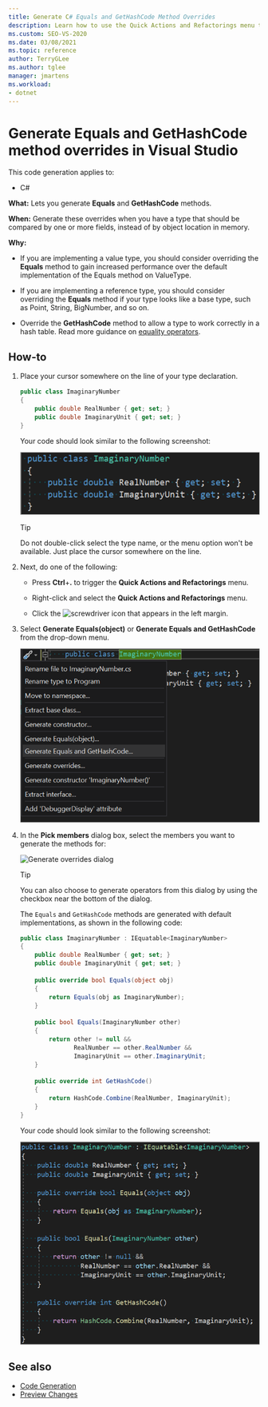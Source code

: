 ```yaml
---
title: Generate C# Equals and GetHashCode Method Overrides
description: Learn how to use the Quick Actions and Refactorings menu to generate Equals and GetHashCode methods.
ms.custom: SEO-VS-2020
ms.date: 03/08/2021
ms.topic: reference
author: TerryGLee
ms.author: tglee
manager: jmartens
ms.workload:
- dotnet
---
```

# Generate Equals and GetHashCode method overrides in Visual Studio

This code generation applies to:

- C#

**What:** Lets you generate **Equals** and **GetHashCode** methods.

**When:** Generate these overrides when you have a type that should be compared by one or more fields, instead of by object location in memory.

**Why:**

- If you are implementing a value type, you should consider overriding the **Equals** method to gain increased performance over the default implementation of the Equals method on ValueType.

- If you are implementing a reference type, you should consider overriding the **Equals** method if your type looks like a base type, such as Point, String, BigNumber, and so on.

- Override the **GetHashCode** method to allow a type to work correctly in a hash table. Read more guidance on [equality operators](/dotnet/standard/design-guidelines/equality-operators).

## How-to

1. Place your cursor somewhere on the line of your type declaration.

    ```csharp
    public class ImaginaryNumber
    {
        public double RealNumber { get; set; }
        public double ImaginaryUnit { get; set; }
    }
    ```

   Your code should look similar to the following screenshot:

   ![Screenshot of highlighted code on which to apply the generated method](media/overrides-highlight-cs.png)

   > [!TIP]
   > Do not double-click select the type name, or the menu option won't be available. Just place the cursor somewhere on the line.

1. Next, do one of the following:

   - Press **Ctrl**+**.** to trigger the **Quick Actions and Refactorings** menu.

   - Right-click and select the **Quick Actions and Refactorings** menu.

   - Click the ![screwdriver](../media/screwdriver-icon.png) icon that appears in the left margin.

1. Select **Generate Equals(object)** or **Generate Equals and GetHashCode** from the drop-down menu.

   ![Screenshot of the Generate Overrides drop-down menu](media/overrides-preview-cs.png)

1. In the **Pick members** dialog box, select the members you want to generate the methods for:

    ![Generate overrides dialog](media/overrides-dialog-cs.png)

    > [!TIP]
    > You can also choose to generate operators from this dialog by using the checkbox near the bottom of the dialog.

   The `Equals` and `GetHashCode` methods are generated with default implementations, as shown in the following code:

    ```csharp
   public class ImaginaryNumber : IEquatable<ImaginaryNumber>
    {
        public double RealNumber { get; set; }
        public double ImaginaryUnit { get; set; }

        public override bool Equals(object obj)
        {
            return Equals(obj as ImaginaryNumber);
        }

        public bool Equals(ImaginaryNumber other)
        {
            return other != null &&
                   RealNumber == other.RealNumber &&
                   ImaginaryUnit == other.ImaginaryUnit;
        }

        public override int GetHashCode()
        {
            return HashCode.Combine(RealNumber, ImaginaryUnit);
        }
    }
    ```

   Your code should look similar to the following screenshot:

   ![Screenshot of the generated method result](media/overrides-result-cs.png)

## See also

- [Code Generation](../code-generation-in-visual-studio.md)
- [Preview Changes](../../ide/preview-changes.md)

